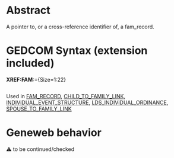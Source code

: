 ﻿# Abstract
A pointer to, or a cross-reference identifier of, a fam_record.


# GEDCOM Syntax (extension included)

**XREF:FAM**:={Size=1:22}
<pre>
</pre>
Used in <a href=Ged.FAM_RECORD.md>FAM_RECORD</a>, <a href=Ged.CHILD_TO_FAMILY_LINK.md>CHILD_TO_FAMILY_LINK</a>, <a href=Ged.INDIVIDUAL_EVENT_STRUCTURE.md>INDIVIDUAL_EVENT_STRUCTURE</a>, <a href=Ged.LDS_INDIVIDUAL_ORDINANCE.md>LDS_INDIVIDUAL_ORDINANCE</a>, <a href=Ged.SPOUSE_TO_FAMILY_LINK.md>SPOUSE_TO_FAMILY_LINK</a><br />

# Geneweb behavior


:warning: to be continued/checked

